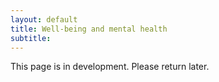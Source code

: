 ```yaml
---
layout: default
title: Well-being and mental health
subtitle: 
---
```


This page is in development. Please return later.
